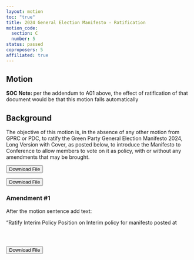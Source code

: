 ```yaml
---
layout: motion
toc: "true"
title: 2024 General Election Manifesto - Ratification
motion_code:
  section: C
  number: 5
status: passed
coproposers: 5
affiliated: true
---
```

## Motion

<p class="alert d-inline-block alert-primary"><strong>SOC Note: </strong> per the addendum to A01 above, the effect of ratification of that document would be that this motion falls automatically</p>

## Background

The objective of this motion is, in the absence of any other motion from GPRC or PDC, to ratify the Green Party General Election Manifesto 2024, Long Version with Cover, as posted below,[](https://greenparty.org.uk/app/uploads/2024/06/Green-Party-2024-General-Election-Manifesto-Long-version-with-cover.pdf) to introduce the Manifesto to Conference to allow members to vote on it as policy, with or without any amendments that may be brought.

<a href="/files/green-party-2024-general-election-manifesto-long-version-with-cover.pdf"><button class="btn btn-secondary download-link">Download File</button></a>

<a href="/files/manifesto-ratification-briefing-paper-v0.3.pdf"><button class="btn btn-secondary download-link">Download File</button></a>


<div class="amendment amendment-tbd">
<div class="d-flex justify-content-between align-items-start">
<h3 id="amendment-1">Amendment #1</h3>
</div>
    
After the motion sentence add text:

“Ratify Interim Policy Position on Interim policy for manifesto posted at
  
</div>          
            

```
      
        
```

<a href="/files/interim-policy-for-manifesto.pdf"><button class="btn btn-secondary download-link">Download File</button></a>